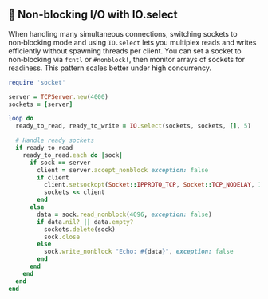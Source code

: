 ## 🚀 Non-blocking I/O with IO.select

When handling many simultaneous connections, switching sockets to non‑blocking mode and using `IO.select` lets you multiplex reads and writes efficiently without spawning threads per client. You can set a socket to non‑blocking via `fcntl` or `#nonblock!`, then monitor arrays of sockets for readiness. This pattern scales better under high concurrency.

```ruby
require 'socket'

server = TCPServer.new(4000)
sockets = [server]

loop do
  ready_to_read, ready_to_write = IO.select(sockets, sockets, [], 5)

  # Handle ready sockets
  if ready_to_read
    ready_to_read.each do |sock|
      if sock == server
        client = server.accept_nonblock exception: false
        if client
          client.setsockopt(Socket::IPPROTO_TCP, Socket::TCP_NODELAY, 1)
          sockets << client
        end
      else
        data = sock.read_nonblock(4096, exception: false)
        if data.nil? || data.empty?
          sockets.delete(sock)
          sock.close
        else
          sock.write_nonblock "Echo: #{data}", exception: false
        end
      end
    end
  end
end
```